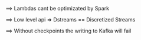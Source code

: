 
==> Lambdas cant be optimizated by Spark

==> Low level api => Dstreams == Discretized Streams

==> Without checkpoints the writing to Kafka will fail

